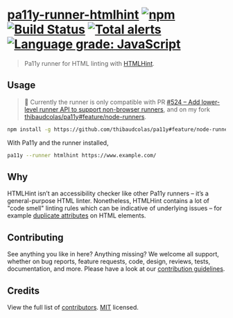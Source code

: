 # [pa11y-runner-htmlhint](https://www.npmjs.com/package/pa11y-runner-htmlhint) [![npm](https://img.shields.io/npm/v/pa11y-runner-htmlhint.svg)](https://www.npmjs.com/package/pa11y-runner-htmlhint) [![Build Status](https://travis-ci.com/thibaudcolas/pa11y-runner-htmlhint.svg?branch=master)](https://travis-ci.com/thibaudcolas/pa11y-runner-htmlhint) [![Total alerts](https://img.shields.io/lgtm/alerts/g/thibaudcolas/pa11y-runner-htmlhint.svg?logo=lgtm&logoWidth=18)](https://lgtm.com/projects/g/thibaudcolas/pa11y-runner-htmlhint/alerts/) [![Language grade: JavaScript](https://img.shields.io/lgtm/grade/javascript/g/thibaudcolas/pa11y-runner-htmlhint.svg?logo=lgtm&logoWidth=18)](https://lgtm.com/projects/g/thibaudcolas/pa11y-runner-htmlhint/context:javascript)

> Pa11y runner for HTML linting with [HTMLHint](https://github.com/htmlhint/HTMLHint).

## Usage

> 🚧 Currently the runner is only compatible with PR [#524 – Add lower-level runner API to support non-browser runners](https://github.com/pa11y/pa11y/pull/524), and on my fork [thibaudcolas/pa11y#feature/node-runners](https://github.com/thibaudcolas/pa11y#feature/node-runners).

```sh
npm install -g https://github.com/thibaudcolas/pa11y#feature/node-runners pa11y-runner-htmlhint
```

With Pa11y and the runner installed,

```sh
pa11y --runner htmlhint https://www.example.com/
```

## Why

HTMLHint isn’t an accessibility checker like other Pa11y runners – it’s a general-purpose HTML linter. Nonetheless, HTMLHint contains a lot of "code smell" linting rules which can be indicative of underlying issues – for example [duplicate attributes](https://htmlhint.com/docs/user-guide/rules/attr-no-duplication) on HTML elements.

## Contributing

See anything you like in here? Anything missing? We welcome all support, whether on bug reports, feature requests, code, design, reviews, tests, documentation, and more. Please have a look at our [contribution guidelines](docs/CONTRIBUTING.md).

## Credits

View the full list of [contributors](https://github.com/thibaudcolas/pa11y-runner-htmlhint/graphs/contributors). [MIT](LICENSE) licensed.
